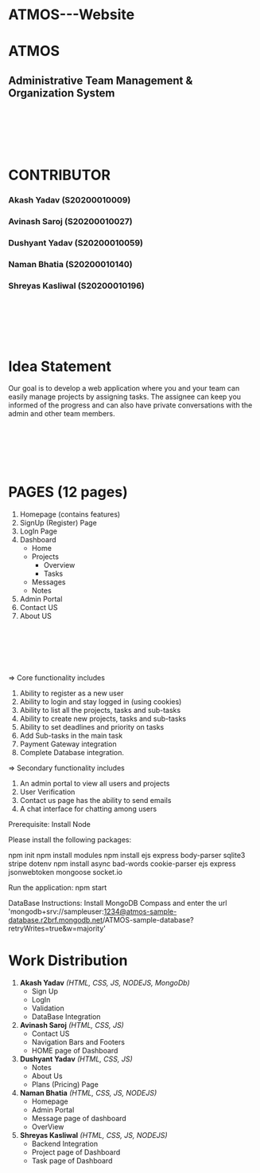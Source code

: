# ATMOS---Website

# ATMOS
## Administrative Team Management & Organization System

<p>&nbsp;</p>
<p>&nbsp;</p>
<p>&nbsp;</p>

# CONTRIBUTOR
### Akash Yadav (S20200010009)
### Avinash Saroj (S20200010027)
### Dushyant Yadav (S20200010059)
### Naman Bhatia (S20200010140)
### Shreyas Kasliwal (S20200010196)

<p>&nbsp;</p>
<p>&nbsp;</p>
<p>&nbsp;</p>

# Idea Statement
Our goal is to develop a web application where you and your team can easily manage projects by assigning tasks. The assignee can keep you informed of the progress and can also have private conversations with the admin and other team members.

<p>&nbsp;</p>
<p>&nbsp;</p>
<p>&nbsp;</p>

# PAGES (12 pages)
1. Homepage (contains features)
2. SignUp (Register) Page
3. LogIn Page
4. Dashboard
    - Home
    - Projects
        - Overview
        - Tasks
    - Messages
    - Notes
5. Admin Portal
6. Contact US
7. About US

<p>&nbsp;</p>
<p>&nbsp;</p>
<p>&nbsp;</p>


=> Core functionality includes
1. Ability to register as a new user
2. Ability to login and stay logged in (using cookies)
3. Ability to list all the projects, tasks and sub-tasks
4. Ability to create new projects, tasks and sub-tasks
5. Ability to set deadlines and priority on tasks
6. Add Sub-tasks in the main task
7. Payment Gateway integration
8. Complete Database integration.

=> Secondary functionality includes
1. An admin portal to view all users and projects
2. User Verification 
3. Contact us page has the ability to send emails
4. A chat interface for chatting among users



Prerequisite: Install Node

Please install the following packages:

npm init
npm install modules
npm install ejs express body-parser sqlite3 stripe dotenv
npm install async bad-words cookie-parser ejs express jsonwebtoken mongoose socket.io

Run the application:
npm start

DataBase Instructions:
Install MongoDB Compass and enter the url 'mongodb+srv://sampleuser:1234@atmos-sample-database.r2brf.mongodb.net/ATMOS-sample-database?retryWrites=true&w=majority'


# Work Distribution

1. **Akash Yadav** *(HTML, CSS, JS, NODEJS, MongoDb)*
    - Sign Up 
    - LogIn
    - Validation 
    - DataBase Integration
2. **Avinash Saroj** *(HTML, CSS, JS)*
    - Contact US
    - Navigation Bars and Footers
    - HOME page of Dashboard
3. **Dushyant Yadav** *(HTML, CSS, JS)*
    - Notes
    - About Us
    - Plans (Pricing) Page
4. **Naman Bhatia** *(HTML, CSS, JS, NODEJS)*
    - Homepage
    - Admin Portal
    - Message page of dashboard
    - OverView
5. **Shreyas Kasliwal** *(HTML, CSS, JS, NODEJS)*
    - Backend Integration
    - Project page of Dashboard
    - Task page of Dashboard
